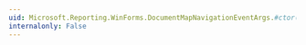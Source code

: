 ```yaml
---
uid: Microsoft.Reporting.WinForms.DocumentMapNavigationEventArgs.#ctor(System.String)
internalonly: False
---
```

